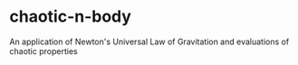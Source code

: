 # chaotic-n-body
An application of Newton's Universal Law of Gravitation and evaluations of chaotic properties
